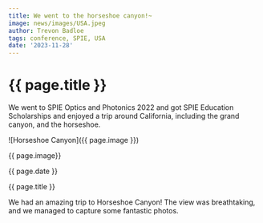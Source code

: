```yaml
---
title: We went to the horseshoe canyon!~
image: news/images/USA.jpeg
author: Trevon Badloe
tags: conference, SPIE, USA
date: '2023-11-28'
---
```


# {{ page.title }}


We went to SPIE Optics and Photonics 2022 and got SPIE Education Scholarships and enjoyed a trip around California, including the grand canyon, and the horseshoe.

![Horseshoe Canyon]({{ page.image }})

{{ page.image}}

{{ page.date }}
 
{{ page.title }} 

We had an amazing trip to Horseshoe Canyon! The view was breathtaking, and we managed to capture some fantastic photos.